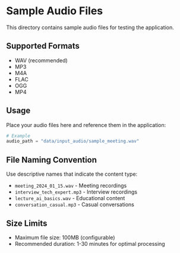 # Sample Audio Files

This directory contains sample audio files for testing the application.

## Supported Formats

- WAV (recommended)
- MP3
- M4A
- FLAC
- OGG
- MP4

## Usage

Place your audio files here and reference them in the application:

```python
# Example
audio_path = "data/input_audio/sample_meeting.wav"
```

## File Naming Convention

Use descriptive names that indicate the content type:
- `meeting_2024_01_15.wav` - Meeting recordings
- `interview_tech_expert.mp3` - Interview recordings  
- `lecture_ai_basics.wav` - Educational content
- `conversation_casual.mp3` - Casual conversations

## Size Limits

- Maximum file size: 100MB (configurable)
- Recommended duration: 1-30 minutes for optimal processing